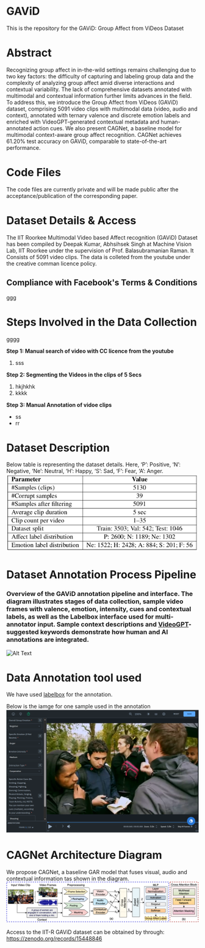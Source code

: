 # GAViD
This is the repository for the GAViD: Group Affect from ViDeos Dataset

# Abstract
Recognizing group affect in in-the-wild settings remains challenging due to two key factors: the difficulty of capturing and labeling group data and the complexity of analyzing group affect amid diverse interactions and contextual variability. The lack of comprehensive datasets annotated with multimodal and contextual information further limits advances in the field. To address this, we introduce the Group Affect from ViDeos (GAViD) dataset, comprising 5091 video clips with multimodal data (video, audio and context), annotated with ternary valence and discrete emotion labels and enriched with VideoGPT-generated contextual metadata and human-annotated action cues. We also present CAGNet, a baseline model for multimodal context-aware group affect recognition. CAGNet achieves 61.20% test accuracy on GAViD, comparable to state-of-the-art performance.




# Code Files
The code files are currently private and will be made public after the acceptance/publication of the corresponding paper.

# Dataset Details & Access
The IIT Roorkee Multimodal Video based Affect recognition (GAViD) Dataset has been compiled by Deepak Kumar, Abhsihsek Singh at Machine Vision Lab, IIT Roorkee under the supervision of Prof. Balasubramanian Raman. It Consists of 5091 video clips. The data is colleted from the youtube under the creative comman licence policy.

## Compliance with Facebook's Terms & Conditions
ggg

# Steps Involved in the Data Collection
gggg

**Step 1: Manual search of video with CC licence from the youtube**
1. sss

**Step 2: Segmenting the Videos in the clips of 5 Secs**
1. hkjhkhk
2. kkkk
   
**Step 3: Manual Annotation of vidoe clips**
- ss
- rr

# Dataset Description
Below table is representing the dataset details. Here, ‘P’: Positive, ‘N’: Negative, ‘Ne’: Neutral, ‘H’: Happy, ‘S’: Sad, ‘F’: Fear, ‘A’: Anger.
![Alt Text](/Dataset_Details.png)

# Dataset Annotation Process Pipeline
### Overview of the GAViD annotation pipeline and interface. The diagram illustrates stages of data collection, sample video frames with valence, emotion, intensity, cues and contextual labels, as well as the Labelbox interface used for multi-annotator input. Sample context descriptions and [VideoGPT](https://github.com/mbzuai-oryx/Video-ChatGPT)-suggested keywords demonstrate how human and AI annotations are integrated.
![Alt Text](/fig_DataCompilation.png)

# Data Annotation tool used
We have used [labelbox](https://labelbox.com/) for the annotation.

Below is the iamge for one sample used in the annotation
![Alt Text](/labelbox.png)

# CAGNet Architecture Diagram
We propose CAGNet, a baseline GAR model that fuses visual, audio and contextual information tas shown in the diagram.
![Alt_Text](/fig_CAGNet.png)

Access to the IIT-R GAViD dataset can be obtained by through: https://zenodo.org/records/15448846

